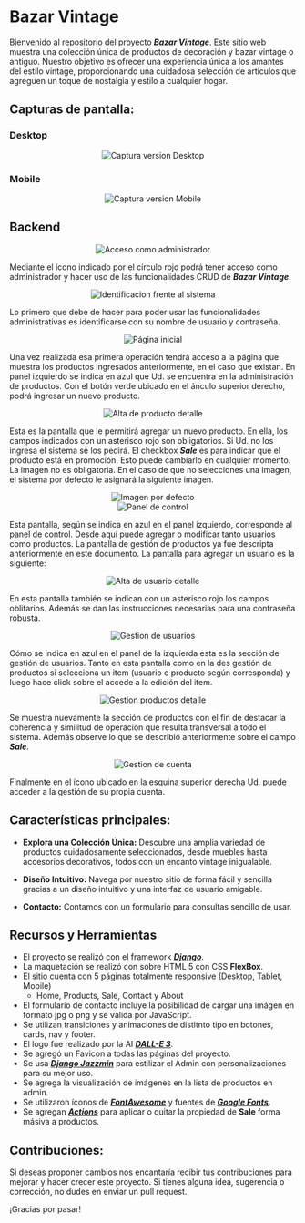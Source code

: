 # Bazar Vintage

Bienvenido al repositorio del proyecto ***Bazar Vintage***. Este sitio web muestra una colección única de productos de decoración y bazar vintage o antiguo. Nuestro objetivo es ofrecer una experiencia única a los amantes del estilo vintage, proporcionando una cuidadosa selección de artículos que agreguen un toque de nostalgia y estilo a cualquier hogar.

## Capturas de pantalla:

### Desktop

<div align="center">
  <img src="BazarVintage/core/assets/readme_home.jpg" alt="Captura version Desktop" style="max-width:100%;">
</div>

### Mobile

<div align="center">
<img src="BazarVintage/core/assets/readme_mobile.jpg" alt="Captura version Mobile" style="max-height:500px;">
</div>

## Backend

<div align="center">
<img src="BazarVintage/core/assets/readme_acceso.jpg" alt="Acceso como administrador" style="max-width:100%;">
</div>

Mediante el ícono indicado por el círculo rojo podrá tener acceso como administrador y hacer uso de las funcionalidades CRUD de ***Bazar Vintage***.

<div align="center">
<img src="BazarVintage/core/assets/readme_back01.jpg" alt="Identificacion frente al sistema" style="max-width:100%;">
</div>

Lo primero que debe de hacer para poder usar las funcionalidades administrativas es identificarse con su nombre de usuario y contraseña.

<div align="center">
<img src="BazarVintage/core/assets/readme_back02.jpg" alt="Página inicial" style="max-width:100%;">
</div>

Una vez realizada esa primera operación tendrá acceso a la página que muestra los productos ingresados anteriormente, en el caso que existan. En panel izquierdo se indica en azul que Ud. se encuentra en la administración de productos.
Con el botón verde ubicado en el ánculo superior derecho, podrá ingresar un nuevo producto.

<div align="center">
<img src="BazarVintage/core/assets/readme_back02b.jpg" alt="Alta de producto detalle" style="max-width:100%;">
</div>

Esta es la pantalla que le permitirá agregar un nuevo producto. En ella, los campos indicados con un asterisco rojo son obligatorios. Si Ud. no los ingresa el sistema se los pedirá.
El checkbox ***Sale*** es para indicar que el producto está en promoción. Esto puede cambiarlo en cualquier momento.
La imagen no es obligatoria. En el caso de que no selecciones una imagen, el sistema por defecto le asignará la siguiente imagen.

<div align="center">
<img src="BazarVintage/core/assets/default_image.jpg" alt="Imagen por defecto" style="max-height:150px;">
</div>


<div align="center">
<img src="BazarVintage/core/assets/readme_back03.jpg" alt="Panel de control" style="max-width:100%;">
</div>

Esta pantalla, según se indica en azul en el panel izquierdo, corresponde al panel de control. Desde aquí puede agregar o modificar tanto usuarios como productos.
La pantalla de gestión de productos ya fue descripta anteriormente en este documento.
La pantalla para agregar un usuario es la siguiente:

<div align="center">
<img src="BazarVintage/core/assets/readme_back03b.jpg" alt="Alta de usuario detalle" style="max-width:100%;">
</div>

En esta pantalla también se indican con un asterisco rojo los campos oblitarios.
Además se dan las instrucciones necesarias para una contraseña robusta.

<div align="center">
<img src="BazarVintage/core/assets/readme_back04.jpg" alt="Gestion de usuarios" style="max-width:100%;">
</div>

Cómo se indica en azul en el panel de la izquierda esta es la sección de gestión de usuarios. Tanto en esta pantalla como en la des gestión de productos si selecciona un item (usuario o producto según corresponda) y luego hace click sobre el accede a la edición del item.

<div align="center">
<img src="BazarVintage/core/assets/readme_back05.jpg" alt="Gestion productos detalle" style="max-width:100%;">
</div>

Se muestra nuevamente la sección de productos con el fin de destacar la coherencia y similitud de operación que resulta transversal a todo el sistema.
Además observe lo que se describió anteriormente sobre el campo ***Sale***.

<div align="center">
<img src="BazarVintage/core/assets/readme_back06.jpg" alt="Gestion de cuenta" style="max-width:100%;">
</div>

Finalmente en el ícono ubicado en la esquina superior derecha Ud. puede acceder a la gestión de su propia cuenta.

## Características principales:

- **Explora una Colección Única:** Descubre una amplia variedad de productos cuidadosamente seleccionados, desde muebles hasta accesorios decorativos, todos con un encanto vintage inigualable.

- **Diseño Intuitivo:** Navega por nuestro sitio de forma fácil y sencilla gracias a un diseño intuitivo y una interfaz de usuario amigable.

- **Contacto:** Contamos con un formulario para consultas sencillo de usar.

## Recursos y Herramientas

- El proyecto se realizó con el framework ***[Django](https://www.djangoproject.com/)***.
- La maquetación se realizó con sobre HTML 5 con CSS **FlexBox**.
- El sitio cuenta con 5 páginas totalmente responsive (Desktop, Tablet, Mobile)
  - Home, Products, Sale, Contact y About
- El formulario de contacto incluye la posibilidad de cargar una imágen en formato jpg o png y se valida por JavaScript.
- Se utilizan transiciones y animaciones de distitnto tipo en botones, cards, nav y footer.
- El logo fue realizado por la AI ***[DALL-E 3](https://openai.com/index/dall-e-3/)***.
- Se agregó un Favicon a todas las páginas del proyecto.
- Se usa ***[Django Jazzmin](https://django-jazzmin.readthedocs.io/)*** para estilizar el Admin con personalizaciones para su mejor uso.
- Se agrega la visualización de imágenes en la lista de productos en admin.
- Se utilizaron íconos de ***[FontAwesome](https://fontawesome.com/)*** y fuentes de ***[Google Fonts](https://fonts.google.com/)***.
- Se agregan ***[Actions](https://docs.djangoproject.com/en/5.0/ref/contrib/admin/actions/)*** para aplicar  o quitar la propiedad de **Sale** forma másiva a productos.

## Contribuciones:

Si deseas proponer cambios nos encantaría recibir tus contribuciones para mejorar y hacer crecer este proyecto. Si tienes alguna idea, sugerencia o corrección, no dudes en enviar un pull request.

¡Gracias por pasar!
